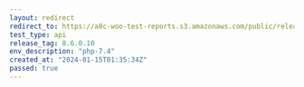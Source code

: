 ```yaml
---
layout: redirect
redirect_to: https://a8c-woo-test-reports.s3.amazonaws.com/public/release/8.6.0.10/php-7.4/api/index.html
test_type: api
release_tag: 8.6.0.10
env_description: "php-7.4"
created_at: "2024-01-15T01:35:34Z"
passed: true
---
```

